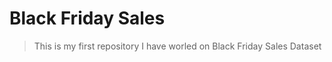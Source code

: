 # Black Friday Sales
> This is my first repository 
> I have worled on Black Friday Sales Dataset


